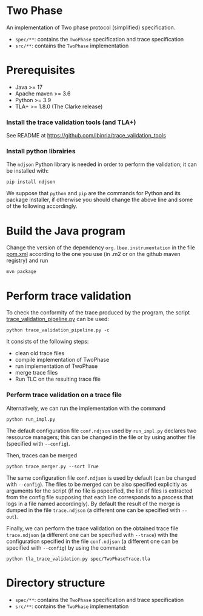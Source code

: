 # Two Phase

An implementation of Two phase protocol (simplified) specification. 

- `spec/**`: contains the `TwoPhase` specification and trace specification
- `src/**`: contains the `TwoPhase` implementation

# Prerequisites

- Java >= 17
- Apache maven >= 3.6
- Python >= 3.9
- TLA+ >= 1.8.0 (The Clarke release)

### Install the trace validation tools (and TLA+)

See README at https://github.com/lbinria/trace_validation_tools

### Install python librairies

The `ndjson` Python library is needed in order to perform the
validation; it can be installed with:

`pip install ndjson`

We suppose that `python` and `pip` are the commands for Python and
its package installer, if otherwise you should change the above line
and some of the following accordingly.

# Build the Java program

Change the version of the dependency `org.lbee.instrumentation` in the
file [pom.xml](pom.xml) according to the one you use (in .m2 or on the
github maven registry) and run

`mvn package`

# Perform trace validation

To check the conformity of the trace produced by the program, the
script [trace_validation_pipeline.py](trace_validation_pipeline.py)
can be used:

`python trace_validation_pipeline.py -c`

It consists of the following steps:
- clean old trace files
- compile implementation of TwoPhase
- run implementation of TwoPhase
- merge trace files 
- Run TLC on the resulting trace file

### Perform trace validation on a trace file

Alternatively, we can run the implementation with the command

`python run_impl.py`

The default configuration file `conf.ndjson` used by `run_impl.py` declares two ressource managers; this can be changed in the file or by using another file (specified with `--config`).

Then, traces can be merged

`python trace_merger.py --sort True`

The same configuration file `conf.ndjson` is used by default (can be changed with `--config`). The files to be merged can be also specified explicitly as arguments for the script (if no file is pspecified, the list of files is extracted from the config file supposing that each line corresponds to a process that logs in a file named accordingly). By default the result of the merge is dumped in the file `trace.ndjson` (a different one can be specified with `--out`).

Finally, we can perform the trace validation on the obtained trace file `trace.ndjson` (a different one can be specified with `--trace`) with the configuration specified in the file `conf.ndjson` (a different one can be specified with `--config`) by using the command:

`python tla_trace_validation.py spec/TwoPhaseTrace.tla`

# Directory structure

- `spec/**`: contains the `TwoPhase` specification and trace specification
- `src/**`: contains the `TwoPhase` implementation
